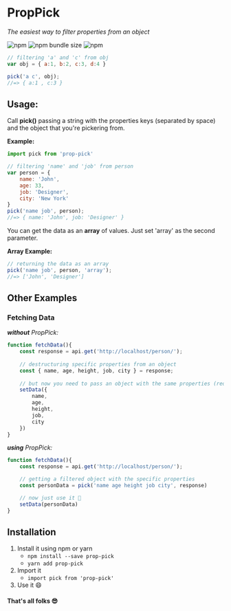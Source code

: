 # PropPick

*The easiest way to filter properties from an object*

![npm](https://img.shields.io/npm/dw/prop-pick)
![npm bundle size](https://img.shields.io/bundlephobia/min/prop-pick)
![npm](https://img.shields.io/npm/v/prop-pick)

```js
// filtering 'a' and 'c' from obj
var obj = { a:1, b:2, c:3, d:4 }

pick('a c', obj);
//=> { a:1 , c:3 }
```

## Usage:
Call **pick()** passing a string with the properties keys (separated by space) and the object that you're pickering from.

**Example:**
```js
import pick from 'prop-pick'

// filtering 'name' and 'job' from person
var person = {
    name: 'John',
    age: 33,
    job: 'Designer',
    city: 'New York'
}
pick('name job', person);
//=> { name: 'John', job: 'Designer' }
```

You can get the data as an **array** of values. Just set 'array' as the second parameter.

**Array Example:**
```js
// returning the data as an array
pick('name job', person, 'array');
//=> ['John', 'Designer']
```

## Other Examples
### Fetching Data
***without** PropPick:*
```js
function fetchData(){
    const response = api.get('http://localhost/person/');
    
    // destructuring specific properties from an object
    const { name, age, height, job, city } = response;
    
    // but now you need to pass an object with the same properties (redundancy 😩)
    setData({
        name,
        age,
        height,
        job,
        city
    })
}
```

***using** PropPick:*
```js
function fetchData(){
    const response = api.get('http://localhost/person/');

    // getting a filtered object with the specific properties
    const personData = pick('name age height job city', response)

    // now just use it 🤗
    setData(personData)
}
```

## Installation
1. Install it using npm or yarn
    - ``npm install --save prop-pick``
    - ``yarn add prop-pick``
2. Import it
    - ``import pick from 'prop-pick'``
2. Use it 😄

#### That's all folks 😎